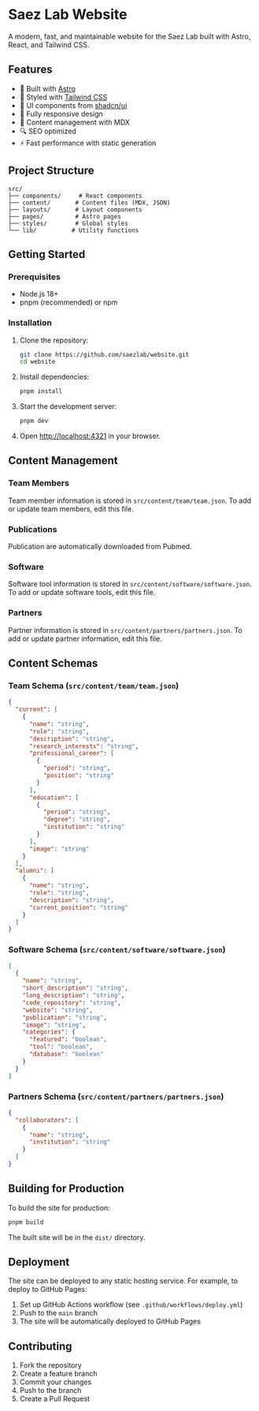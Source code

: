 # Saez Lab Website

A modern, fast, and maintainable website for the Saez Lab built with Astro, React, and Tailwind CSS.

## Features

- 🚀 Built with [Astro](https://astro.build)
- 💅 Styled with [Tailwind CSS](https://tailwindcss.com)
- 🎨 UI components from [shadcn/ui](https://ui.shadcn.com)
- 📱 Fully responsive design
- 📝 Content management with MDX
- 🔍 SEO optimized
- ⚡ Fast performance with static generation

## Project Structure

```
src/
├── components/     # React components
├── content/       # Content files (MDX, JSON)
├── layouts/       # Layout components
├── pages/         # Astro pages
├── styles/        # Global styles
└── lib/          # Utility functions
```

## Getting Started

### Prerequisites

- Node.js 18+
- pnpm (recommended) or npm

### Installation

1. Clone the repository:
   ```bash
   git clone https://github.com/saezlab/website.git
   cd website
   ```

2. Install dependencies:
   ```bash
   pnpm install
   ```

3. Start the development server:
   ```bash
   pnpm dev
   ```

4. Open [http://localhost:4321](http://localhost:4321) in your browser.

## Content Management

### Team Members

Team member information is stored in `src/content/team/team.json`. To add or update team members, edit this file.

### Publications

Publication are automatically downloaded from Pubmed.

### Software

Software tool information is stored in `src/content/software/software.json`. To add or update software tools, edit this file.

### Partners

Partner information is stored in `src/content/partners/partners.json`. To add or update partner information, edit this file.

## Content Schemas

### Team Schema (`src/content/team/team.json`)
```json
{
  "current": [
    {
      "name": "string",
      "role": "string",
      "description": "string",
      "research_interests": "string",
      "professional_career": [
        {
          "period": "string",
          "position": "string"
        }
      ],
      "education": [
        {
          "period": "string",
          "degree": "string",
          "institution": "string"
        }
      ],
      "image": "string"
    }
  ],
  "alumni": [
    {
      "name": "string",
      "role": "string",
      "description": "string",
      "current_position": "string"
    }
  ]
}
```

### Software Schema (`src/content/software/software.json`)
```json
[
  {
    "name": "string",
    "short_description": "string",
    "long_description": "string",
    "code_repository": "string",
    "website": "string",
    "publication": "string",
    "image": "string",
    "categories": {
      "featured": "boolean",
      "tool": "boolean",
      "database": "boolean"
    }
  }
]
```

### Partners Schema (`src/content/partners/partners.json`)
```json
{
  "collaborators": [
    {
      "name": "string",
      "institution": "string"
    }
  ]
}
```

## Building for Production

To build the site for production:

```bash
pnpm build
```

The built site will be in the `dist/` directory.

## Deployment

The site can be deployed to any static hosting service. For example, to deploy to GitHub Pages:

1. Set up GitHub Actions workflow (see `.github/workflows/deploy.yml`)
2. Push to the `main` branch
3. The site will be automatically deployed to GitHub Pages

## Contributing

1. Fork the repository
2. Create a feature branch
3. Commit your changes
4. Push to the branch
5. Create a Pull Request